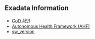 ## Exadata Information
* [CoD 확인](cod.md)
* [Autonomous Health Framework (AHF)](exachk_ora_chk.md)
* [sw_version](sw_version.md)
